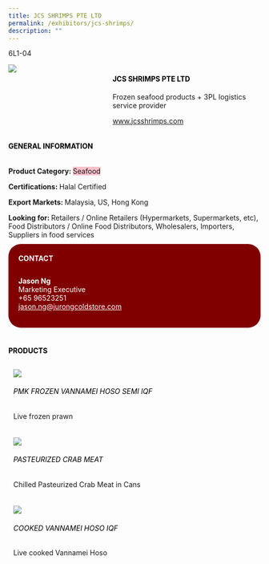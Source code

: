 ```yaml
---
title: JCS SHRIMPS PTE LTD
permalink: /exhibitors/jcs-shrimps/
description: ""
---
```

<head>
	<div class="flex-paragraph">
		<!--hi there! this is a comment and will provide you with instructional guides-->
		<!--insert booth number here!-->
		<p style="text-transform: uppercase">6L1-04</p></div>
			<div class="flex-container" style="display: flex; flex-wrap: wrap;">
				<!--insert DOWNLOAD link of company logo between the " marks!-->
			<div class="card sgds" style="flex: 1 1 40%; display: block;"><img src="https://drive.google.com/u/0/uc?id=1cGWT1genlcr4rI2QslaYUaLU4chsssAJ&export=download"></div>
	<div class="card-sgds" style="flex: 1 1 58%; display: block; margin-left: 3px">
		<h4 style="text-transform: uppercase; color: black;"><!--insert the exhibitor's name between the <b> tags here--><b>JCS SHRIMPS PTE LTD</b></h4><!--insert the exhibitor's description between the <p> tags here-->
		<p>Frozen seafood products + 3PL logistics service provider</p>
		<!--insert the exhibitor's website link, making sure there is "https:// www." present please. make sure the entire https link goes in between the " marks-->
		<p><a href="https://www.jcsshrimps.com" target="_blank"><!--insert the www website link here (no need for https)-->www.jcsshrimps.com</a></p>
	</div>
</div>
</head>

<body>
	<h4 style="text-transform: uppercase; color: black;"><b>General Information</b></h4>
		<div class="flex-container" style="display: flex; flex-wrap: wrap;">
			<div class="card sgds" style="flex: 1 1 65%; display: block; align-self: stretch">
			<div class="flex-paragraph">
			<p><b>Product Category: </b><span style=" background-color: pink; border-radius: 10 px;"><!--insert the exhibitor's pdt cat between the <p> tags here-->Seafood</span></p> 
				<p><b>Certifications: </b><!--insert all the exhibitor's certifications between the </b> and </p> here-->Halal Certified</p>
			<p><b>Export Markets: </b><!--insert all the exhibitor's export markets between the </b> and </p> here-->Malaysia, US, Hong Kong</p>
			<p style="margin-bottom: 10px;"><b>Looking for: </b><!--insert all the exhibitor's potential business partners between the </b> and </p> here-->Retailers / Online Retailers (Hypermarkets, Supermarkets, etc), Food Distributors / Online Food Distributors, Wholesalers, Importers, Suppliers in food services</p>
			</div>
		</div>
		<div class="card sgds" style="flex: 1 1 35%; padding: 10px; display: block; background-color: maroon; border-radius: 25px; align-self: center;">
		<h4 style="color: white; margin-top: 10px; margin-left: 10px;">CONTACT</h4>
		<div class="flex-paragraph">
			<!--replace with exhibitor's: -->
			<p style="padding: 10px; color: white;"><b><!-- POC name-->Jason Ng</b><br><!-- designation-->Marketing Executive<br><!--contact number-->+65 96523251<br><!-- for linking purposes, insert their email after "mailto:"...--><a href="mailto:jason.ng@jurongcoldstore.com" style="color: white;"><!--...and also include the display email before </a> here-->jason.ng@jurongcoldstore.com</a></p>
		</div>
			</div>
		</div>
	<br>
		<h4 style="text-transform: uppercase; color: black;"><b>products</b></h4>
<div style="display: flex; flex-wrap: wrap;">
  <div class="card sgds" style="flex: 1 1 47%; margin: 10px; display: block;"><!--insert the exhibitor's DOWNLOAD image for product between the " marks here-->
	<div class="flex-image" style="display: block;"><img src="https://drive.google.com/u/0/uc?id=1ixrE1bzpinna4pCC6eomVDIUamHmHL7c&export=download"></div>
	<div class="flex-paragraph">
		<h6 style="text-transform: uppercase; color: black;"><!--insert product name before </h6> and product description after <p>-->PMK Frozen Vannamei HOSO Semi IQF</h6>
		<p>Live frozen prawn</p></div>
	</div>
		<div class="card sgds" style="flex: 1 1 47%; margin: 10px; display: block;">
		<div class="flex-image" style="display: block;"><img src="https://drive.google.com/u/0/uc?id=1ZIvwbKbr7QgoX6A90vmZjN3bLas0tCw0&export=download"></div>
	<div class="flex-paragraph">
		<h6 style="text-transform: uppercase; color: black;">Pasteurized Crab Meat</h6>
		<p>Chilled Pasteurized Crab Meat in Cans</p></div>
	</div>
		<div class="card sgds" style="flex: 1 1 47%; margin: 10px; display: block;">
		<div class="flex-image" style="display: block;"><img src="https://drive.google.com/u/0/uc?id=1Mp1Wavy_BrwwcJnLxJb8uss1hYGdsS10&export=download"></div>
	<div class="flex-paragraph">
		<h6 style="text-transform: uppercase; color: black;">Cooked Vannamei Hoso IQF</h6>
		<p>Live cooked Vannamei Hoso</p></div>
		</div>
	<!--don't delete these 2 tags. double check how the layout looks on the right too and lemme know if there are any problems! thank u so much for ur hardwork!-->
	</div>
</body>